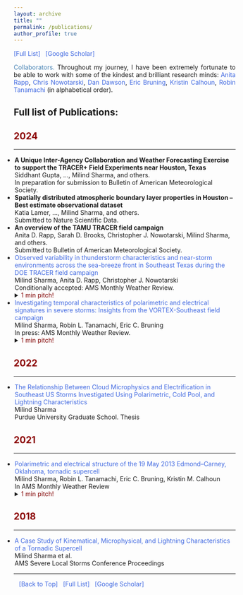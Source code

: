 ```yaml
---
layout: archive
title: ""
permalink: /publications/
author_profile: true
---
```


<html>
<head>
<meta name="viewport" content="width=device-width, initial-scale=1">  
<style>
a:link {
  color: RoyalBlue;
  background-color: transparent;
  text-decoration: none;
}

a:visited {
  color: Purple;
  background-color: transparent;
  text-decoration: none;
}

a:hover {
  color: RoyalBlue;
  background-color: transparent;
  text-decoration: underline;
}

a:active {
  color: DarkRed;
  background-color: transparent;
  text-decoration: underline;
}
  
.collapsible {
  background-color: #777;
  color: white;
  cursor: pointer;
  padding: 18px;
  width: 100%;
  border: none;
  text-align: left;
  outline: none;
  font-size: 15px;
}

.active, .collapsible:hover {
  background-color: #555;
}

.content {
  padding: 0 18px;
  display: none;
  overflow: hidden;
  background-color: #f1f1f1;
}
</style>  
</head>  
  
<body>
<a href="https://gewitterblitz.github.io/publications#full_publications" target="_blank">[Full List]</a> &nbsp;
<a href="https://scholar.google.com/citations?user=NE2_6aoAAAAJ&hl=en" target="_blank">[Google Scholar]</a>

<!--  
<p>Test:</p>
<button type="button" class="collapsible">Open Collapsible</button>
<div class="content">
  <p>Lorem ipsum dolor sit amet, consectetur adipisicing elit, sed do eiusmod tempor incididunt ut labore et dolore magna aliqua. Ut enim ad minim veniam, quis nostrud exercitation ullamco laboris nisi ut aliquip ex ea commodo consequat.</p>
</div>
-->  
<!-- <hr style="color:black;">  -->
<p align="justify" vspace = "0px" width="160px"><font color="SteelBlue">Collaborators.</font> Throughout my journey, I have been extremely fortunate to be able to work with some of the kindest and brilliant research minds:
   <a href="https://atmo.tamu.edu/people/profiles/faculty/rappanita.html" target="_blank">Anita Rapp</a>,
   <a href="http://people.tamu.edu/~cjnowotarski/" target="_blank">Chris Nowotarski</a>,
   <a href="https://stormlab.eaps.purdue.edu/?_ga=2.231961055.1131875816.1575998997-455793247.1570629607" target="_blank">Dan Dawson</a>,
   <a href="http://www.atmo.ttu.edu/bruning/" target="_blank">Eric Bruning</a>,
   <a href="https://scholar.google.com/citations?user=SwNjfgUAAAAJ&hl=en&oi=ao" target="_blank">Kristin Calhoun</a>,
   <a href="https://www.eaps.purdue.edu/people/profile/rtanama.html" target="_blank">Robin Tanamachi</a> (in alphabetical order).
</p> 
  
  
<h2 style="color:SteelBlue;" vspace="-60px;"><a id="full_publications">Full list of Publications:</a></h2>
  
<h2 style="color:DarkRed;">2024</h2>  
<hr style="height:1px;border:none;color:#333;background-color:#333;" /> 
  
<ul style="margin:1;padding:1">

  <li>  <b>A Unique Inter-Agency Collaboration and Weather Forecasting Exercise to support the TRACER+ Field Experiments near Houston, Texas</b>
  <br>  Siddhant Gupta, ..., Milind Sharma, and others.
  <br>  In preparation for submission to Bulletin of American Meteorological Society.</li>

  <li>  <b>Spatially distributed atmospheric boundary layer properties in Houston – Best estimate observational dataset</b>
  <br>  Katia Lamer, ..., Milind Sharma, and others.
  <br>  Submitted to Nature Scientific Data.</li>

  <li>  <b>An overview of the TAMU TRACER field campaign</b>
  <br>  Anita D. Rapp, Sarah D. Brooks, Christopher J. Nowotarski, Milind Sharma, and others.
  <br>  Submitted to Bulletin of American Meteorological Society.</li>

  <li>  <a href="../files/TRACER_obs_analysis_submitted_version.pdf" target="_blank"> Observed variability in thunderstorm characteristics and near-storm environments across the sea-breeze front in Southeast Texas during the DOE TRACER field campaign</a> 
  <br>  Milind Sharma, Anita D. Rapp, Christopher J. Nowotarski 
  <br>  Conditionally accepted: AMS Monthly Weather Review.</li>
  <details>
  <summary><span style="color:Maroon;"> 1 min pitch!</span></summary>
  <span class="abstract-text" style="font-size:.90em; color:Maroon; text-align: justify">
    Convection associated with the inland propagation of the SBF typically peaked between 1400 and 1500 LT. Over 70% of the total tracked cells between 1100 and 1900 LT had a lifetime of 45 minutes or less. Specifically, shallow cells had a median lifetime of 24 minutes, while transitioning cells had a median lifetime of 49 minutes. Cells initiating between 1000 and 1200 LT demonstrated the maximum cell area and 20-dBZ echo-top height. Two major CI hotspots were observed: one located directly to the east of downtown Houston (and the AMF1 site) and the other southwest of Houston (directly above the ANC site).
    <br><br>
    The composite environmental profile for the TAMU site was found to be the driest in the upper boundary layer and lower free troposphere (950-700 hPa layer) in the early afternoon (maritime air mass) and mid-levels (600-400 hPa layer) in the late afternoon (continental air mass), respectively. Additionally, a drier boundary layer in the late afternoon led to lower ML CAPE in the continental air mass.
    <br><br>
    The composite reflectivity of shallow and transitioning clouds followed a consistent temporal trend across air masses. Shallow clouds experienced the largest difference in mean composite reflectivity, with cells initiating close to SBF having the highest reflectivity values (41-44 dBZ), followed by maritime (36-40 dBZ) and continental (30-35 dBZ) cells. The distinction was less clear for transitioning cells, but still followed a similar pattern. The time series of mean composite 20-dBZ echo-top height exhibited significant overlap across air masses for both shallow and transitioning clouds.
    <br><br>
    Composite reflectivity of transitioning cells from CSAPR2 vertical profiles was found to be slightly larger than that from NEXRAD. Additionally, maritime cells in CSAPR2 data were qualitatively weaker, when comparing the reflectivity and differential reflectivity profiles.
    <br><br>
    Five environmental variables exhibited statistically significant differences in mean values between maritime and continental environments associated with transitioning cells. These variables include ML ECAPE, ML LCL, ML LFC, diluted EL, and PBL depth. Among shallow cells, TPW was the sole environmental variable with a significant difference between maritime and continental air masses.</span>
  </details>
  
  
  <li> <a href="../files/VSE_manuscript_accepted_version.pdf" target="_blank"> Investigating temporal characteristics of polarimetric and electrical signatures in severe storms: Insights from the VORTEX-Southeast field campaign</a>
    <br>  Milind Sharma, Robin L. Tanamachi, Eric C. Bruning
    <br>  In press: AMS Monthly Weather Review.</li>
    <details>
    <summary><span style="color:Maroon;"> 1 min pitch!</span></summary>
    <span class="abstract-text" style="font-size:.90em; color:Maroon; text-align: justify"> 
      In all three cases, K<sub>DP</sub> column volume outperformed Z<sub>DR</sub> column volume as a predictor of total lightning flash rate. The contrast with findings from an isolated tornadic supercell over the Great Plains, where a stronger correlation was observed between the Z<sub>DR</sub> column volume and flash rate, highlights the significance of the current study.
      <br><br>
      The early stages of storm life cycle, marked by more steady updrafts, showed a monotonic increase in the Z<sub>DR</sub> column volume and total flash rate. However, as the updrafts transitioned to a non-steady state later on, they became less effective at vertical size sorting and recirculation of supercooled cloud condensate. This led to reduced correlation between the Z<sub>DR</sub> column volume and total flash rate.
      <br><br>
      The stronger correlation between the K<sub>DP</sub> column volume and total flash rate suggests a higher contribution of partially melted ice and/or wet/mixed-phase hydrometeors in storm electrification. The relatively shallow warm cloud depth of these storms, compared to the EC storm in Oklahoma, likely increased the influence of cold cloud processes on ice and graupel growth, thereby modulating total flash rates.
      <br><br>
      The peak CG and total flash rates in the tornadic and nontornadic supercells were observed to coincide with the descent of precipitation shafts that transported melting graupel or hail to the surface. Furthermore, there was a notable increase in the bi-level VHF source density during these periods, indicating a direct role of charge advection in the creation of electric potential wells that facilitate the propagation of lightning discharges.</span>
  </details>
</ul>
                          
  
<h2 style="color:DarkRed;">2022</h2>  
<hr style="height:1px;border:none;color:#333;background-color:#333;" /> 
  
<ul style="margin:1;padding:1">
  
  <li>  <a href="https://doi.org/10.25394/PGS.20392422.v1" target="_blank"> The Relationship Between Cloud Microphysics and Electrification in Southeast US Storms Investigated Using Polarimetric, Cold Pool, and Lightning Characteristics</a>
  <br>  Milind Sharma
  <br>  Purdue University Graduate School. Thesis</li>                     
</ul>

<h2 style="color:DarkRed;">2021</h2>  
<hr style="height:1px;border:none;color:#333;background-color:#333;" /> 
  
<ul style="margin:1;padding:1">
  <li>  <a href="https://journals.ametsoc.org/view/journals/mwre/149/7/MWR-D-20-0280.1.xml" target="_blank"> Polarimetric and electrical structure of the 19 May 2013 Edmond–Carney, Oklahoma, tornadic supercell</a>
  <br>  Milind Sharma, Robin L. Tanamachi, Eric C. Bruning, Kristin M. Calhoun
  <br>  In AMS Monthly Weather Review</li>
  <details>
  <summary><span style="color:Maroon;"> 1 min pitch!</span></summary>
  <span class="abstract-text" style="font-size:.90em; color:Maroon; text-align: justify"> 
    The Edmond–Carney storm maintained an inverted polarity charge structure in its mature phase, during which it also produced at least two tornadoes.
    <br><br>
    The Z<sub>DR</sub> columns attained maximum heights of up to 4 km and above around the same time as the lightning jumps. Deeper Z<sub>DR</sub> columns around this time also resulted in larger volumes extending at least 3 km (up to −20°C) above the melting level thereby validating the utility of Z<sub>DR</sub> columns as a proxy for mixed-phase updrafts. 
    <br><br>
    Flashes occurring within Z<sub>DR</sub> column region were found to be 5 times more frequent and ~O(10) smaller than the flashes occurring outside. Both these results were statistically significant at 95% confidence level.
    <br><br>
    We showed that the highest flash rates were accompanied by deeper and wider updrafts early in the storm lifetime. Lower correlation between Z<sub>DR</sub> column volume and total flash rate between 2130 and 2230 UTC was likely because of limited penetration of Z<sub>DR</sub> columns above −10°C.</span>
  </details>
</ul>

<h2 style="color:DarkRed;">2018</h2>  
<hr style="height:1px;border:none;color:#333;background-color:#333;" /> 

<ul style="margin:1;padding:1">
  <li>  <a href="https://ams.confex.com/ams/29SLS/webprogram/Manuscript/Paper348448/MIlind_SLS18_Extended_Abstract.pdf" target="_blank">A Case Study of Kinematical, Microphysical, and Lightning Characteristics of a Tornadic Supercell</a> 
  <br>  Milind Sharma et al.
  <br> AMS Severe Local Storms Conference Proceedings</li>
</ul>
    
<hr style="color:black;">

&nbsp;&nbsp;
<a href="https://gewitterblitz.github.io/publications#full_publications">[Back to Top]</a> &nbsp;
<a href="https://gewitterblitz.github.io/publications#full_publications" target="_blank">[Full List]</a> &nbsp;
<a href="https://scholar.google.com/citations?user=NE2_6aoAAAAJ&hl=en" target="_blank">[Google Scholar]</a>

</body>
</html>
